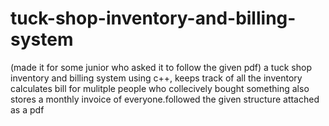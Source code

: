# tuck-shop-inventory-and-billing-system
(made it for some junior who asked it to follow the given pdf)
a tuck shop inventory and billing system using c++, keeps track of all the inventory calculates bill for mulitple people who collecively
bought something also stores a monthly invoice of everyone.followed the given structure attached as a pdf 
